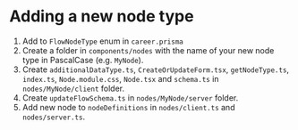 # Adding a new node type

1. Add to `FlowNodeType` enum in `career.prisma`
2. Create a folder in `components/nodes` with the name of your new node type in PascalCase (e.g. `MyNode`).
3. Create `additionalDataType.ts`, `CreateOrUpdateForm.tsx`, `getNodeType.ts`, `index.ts`, `Node.module.css`, `Node.tsx` and `schema.ts` in `nodes/MyNode/client` folder.
4. Create `updateFlowSchema.ts` in `nodes/MyNode/server` folder.
5. Add new node to `nodeDefinitions` in `nodes/client.ts` and `nodes/server.ts`.
